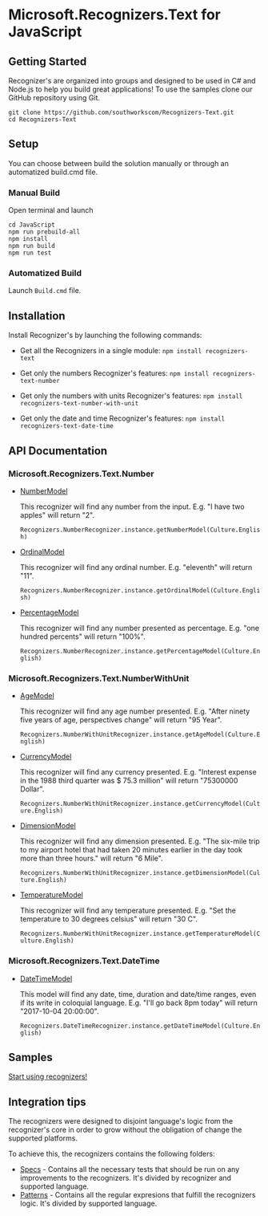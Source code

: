 # Microsoft.Recognizers.Text for JavaScript

## Getting Started

Recognizer's are organized into groups and designed to be used in C# and Node.js to help you build great applications! To use the samples clone our GitHub repository using Git.

    git clone https://github.com/southworkscom/Recognizers-Text.git
    cd Recognizers-Text

## Setup

You can choose between build the solution manually or through an automatized build.cmd file.

### Manual Build
Open terminal and launch

    cd JavaScript
    npm run prebuild-all
    npm install
    npm run build
    npm run test

### Automatized Build
Launch `Build.cmd` file.

## Installation

Install Recognizer's by launching the following commands:

* Get all the Recognizers in a single module:
`npm install recognizers-text`

* Get only the numbers Recognizer's features:
`npm install recognizers-text-number`

* Get only the numbers with units Recognizer's features:
`npm install recognizers-text-number-with-unit`

* Get only the date and time Recognizer's features:
`npm install recognizers-text-date-time`

## API Documentation

### Microsoft.Recognizers.Text.Number

* [NumberModel](recognizers-number/src/number/numberRecognizer.ts)

    This recognizer will find any number from the input. E.g. "I have two apples" will return "2".

    `Recognizers.NumberRecognizer.instance.getNumberModel(Culture.English)`

* [OrdinalModel](recognizers-number/src/number/numberRecognizer.ts)

    This recognizer will find any ordinal number. E.g. "eleventh" will return "11".

    `Recognizers.NumberRecognizer.instance.getOrdinalModel(Culture.English)`

* [PercentageModel](recognizers-number/src/number/numberRecognizer.ts)

    This recognizer will find any number presented as percentage. E.g. "one hundred percents" will return "100%".

    `Recognizers.NumberRecognizer.instance.getPercentageModel(Culture.English)`

### Microsoft.Recognizers.Text.NumberWithUnit

* [AgeModel](recognizers-number-with-unit/src/numberWithUnit/numberWithUnitRecognizer.ts)

    This recognizer will find any age number presented. E.g. "After ninety five years of age, perspectives change" will return "95 Year".

    `Recognizers.NumberWithUnitRecognizer.instance.getAgeModel(Culture.English)`

* [CurrencyModel](recognizers-number-with-unit/src/numberWithUnit/numberWithUnitRecognizer.ts)

    This recognizer will find any currency presented. E.g. "Interest expense in the 1988 third quarter was $ 75.3 million" will return "75300000 Dollar".

    `Recognizers.NumberWithUnitRecognizer.instance.getCurrencyModel(Culture.English)`

* [DimensionModel](recognizers-number-with-unit/src/numberWithUnit/numberWithUnitRecognizer.ts)

    This recognizer will find any dimension presented. E.g. "The six-mile trip to my airport hotel that had taken 20 minutes earlier in the day took more than three hours." will return "6 Mile".

    `Recognizers.NumberWithUnitRecognizer.instance.getDimensionModel(Culture.English)`

* [TemperatureModel](recognizers-number-with-unit/src/numberWithUnit/numberWithUnitRecognizer.ts)

    This recognizer will find any temperature presented. E.g. "Set the temperature to 30 degrees celsius" will return "30 C".

    `Recognizers.NumberWithUnitRecognizer.instance.getTemperatureModel(Culture.English)`

### Microsoft.Recognizers.Text.DateTime

* [DateTimeModel](recognizers-date-time/src/dateTime/dateTimeRecognizer.ts)

    This model will find any date, time, duration and date/time ranges, even if its write in coloquial language. E.g. "I'll go back 8pm today" will return "2017-10-04 20:00:00".

    `Recognizers.DateTimeRecognizer.instance.getDateTimeModel(Culture.English)`

## Samples

[Start using recognizers!](samples)

## Integration tips

The recognizers were designed to disjoint language's logic from the recognizer's core in order to grow without the obligation of change the supported platforms.

To achieve this, the recognizers contains the following folders:

* [Specs](../Specs) - Contains all the necessary tests that should be run on any improvements to the recognizers. It's divided by recognizer and supported language.
* [Patterns](../Patterns)  - Contains all the regular expresions that fulfill the recognizers logic. It's divided by supported language.